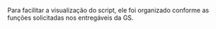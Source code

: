 Para facilitar a visualização do script, ele foi organizado conforme as funções solicitadas nos entregáveis da GS.

